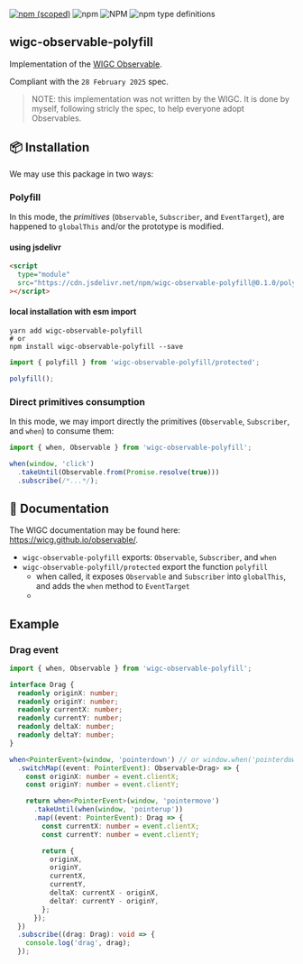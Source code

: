 [![npm (scoped)](https://img.shields.io/npm/v/wigc-observable-polyfill.svg)](https://www.npmjs.com/package/wigc-observable-polyfill)
![npm](https://img.shields.io/npm/dm/wigc-observable-polyfill.svg)
![NPM](https://img.shields.io/npm/l/wigc-observable-polyfill.svg)
![npm type definitions](https://img.shields.io/npm/types/wigc-observable-polyfill.svg)

## wigc-observable-polyfill

Implementation of the [WIGC Observable](https://wicg.github.io/observable/).

Compliant with the `28 February 2025` spec.

> NOTE: this implementation was not written by the WIGC. It is done by myself, following stricly the spec, to help everyone adopt Observables.

## 📦 Installation

We may use this package in two ways:

### Polyfill

In this mode, the _primitives_ (`Observable`, `Subscriber`, and `EventTarget`), are happened to `globalThis` and/or the prototype is modified.

#### using jsdelivr

```html
<script
  type="module"
  src="https://cdn.jsdelivr.net/npm/wigc-observable-polyfill@0.1.0/polyfill.protected.min.js"
></script>
```

#### local installation with esm import

```shell
yarn add wigc-observable-polyfill
# or
npm install wigc-observable-polyfill --save
```

```ts
import { polyfill } from 'wigc-observable-polyfill/protected';

polyfill();
```

### Direct primitives consumption

In this mode, we may import directly the primitives (`Observable`, `Subscriber`, and `when`) to consume them:

```ts
import { when, Observable } from 'wigc-observable-polyfill';

when(window, 'click')
  .takeUntil(Observable.from(Promise.resolve(true)))
  .subscribe(/*...*/);
```

## 📜 Documentation

The WIGC documentation may be found here: https://wicg.github.io/observable/.

- `wigc-observable-polyfill` exports: `Observable`, `Subscriber`, and `when`
- `wigc-observable-polyfill/protected` export the function `polyfill`
  - when called, it exposes `Observable` and `Subscriber` into `globalThis`, and adds the `when` method to `EventTarget`
  - 
## Example

### Drag event

```ts
import { when, Observable } from 'wigc-observable-polyfill';

interface Drag {
  readonly originX: number;
  readonly originY: number;
  readonly currentX: number;
  readonly currentY: number;
  readonly deltaX: number;
  readonly deltaY: number;
}

when<PointerEvent>(window, 'pointerdown') // or window.when('pointerdown')
  .switchMap((event: PointerEvent): Observable<Drag> => {
    const originX: number = event.clientX;
    const originY: number = event.clientY;

    return when<PointerEvent>(window, 'pointermove')
      .takeUntil(when(window, 'pointerup'))
      .map((event: PointerEvent): Drag => {
        const currentX: number = event.clientX;
        const currentY: number = event.clientY;

        return {
          originX,
          originY,
          currentX,
          currentY,
          deltaX: currentX - originX,
          deltaY: currentY - originY,
        };
      });
  })
  .subscribe((drag: Drag): void => {
    console.log('drag', drag);
  });
```
